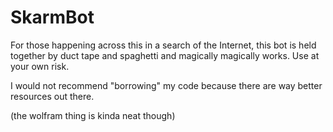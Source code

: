 # SkarmBot

For those happening across this in a search of the Internet, this bot is held together by duct tape and spaghetti and magically magically works. Use at your own risk.

I would not recommend "borrowing" my code because there are way better resources out there.

(the wolfram thing is kinda neat though)